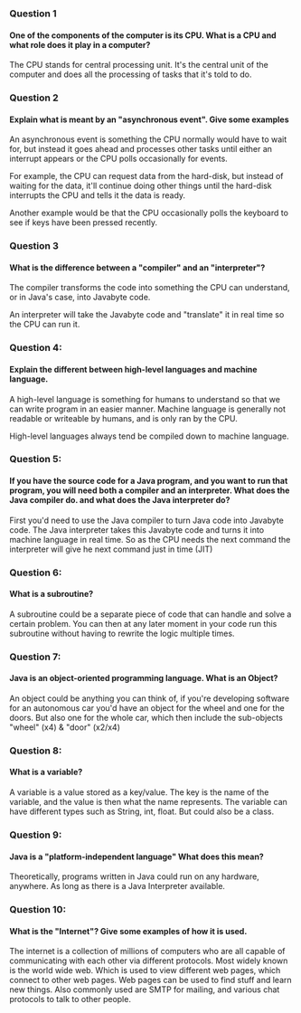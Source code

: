 ### Question 1
#### One of the components of the computer is its CPU. What is a CPU and what role does it play in a computer?
The CPU stands for central processing unit. It's the central unit of the computer and does all the processing of tasks that it's told to do.


### Question 2
#### Explain what is meant by an "asynchronous event". Give some examples
An asynchronous event is something the CPU normally would have to wait for, but instead it goes ahead and processes other tasks
until either an interrupt appears or the CPU polls occasionally for events.

For example, the CPU can request data from the hard-disk, but instead of waiting for the data, it'll continue doing other things until
the hard-disk interrupts the CPU and tells it the data is ready.

Another example would be that the CPU occasionally polls the keyboard to see if keys have been pressed recently.


### Question 3
#### What is the difference between a "compiler" and an "interpreter"?
The compiler transforms the code into something the CPU can understand, or in Java's case, into Javabyte code.

An interpreter will take the Javabyte code and "translate" it in real time so the CPU can run it.


### Question 4:
#### Explain the different between high-level languages and machine language.
A high-level language is something for humans to understand so that we can write program in an easier manner.
Machine language is generally not readable or writeable by humans, and is only ran by the CPU. 

High-level languages always tend be compiled down to machine language.


### Question 5:
#### If you have the source code for a Java program, and you want to run that program, you will need both a compiler and an interpreter. What does the Java compiler do. and what does the Java interpreter do?
First you'd need to use the Java compiler to turn Java code into Javabyte code.
The Java interpreter takes this Javabyte code and turns it into machine language in real time. So as the CPU needs the next command
the interpreter will give he next command just in time (JIT)


### Question 6:
#### What is a subroutine?
A subroutine could be a separate piece of code that can handle and solve a certain problem. You can then at any later moment
in your code run this subroutine without having to rewrite the logic multiple times.

### Question 7:
#### Java is an object-oriented programming language. What is an Object?
An object could be anything you can think of, if you're developing software for an autonomous car you'd have an object for the wheel
and one for the doors. But also one for the whole car, which then include the sub-objects "wheel" (x4) & "door" (x2/x4)

### Question 8:
#### What is a variable?
A variable is a value stored as a key/value. The key is the name of the variable, and the value is then what the name represents.
The variable can have different types such as String, int, float. But could also be a class. 

### Question 9:
#### Java is a "platform-independent language" What does this mean?
Theoretically, programs written in Java could run on any hardware, anywhere. As long as there is a Java Interpreter available.

### Question 10:
#### What is the "Internet"? Give some examples of how it is used.
The internet is a collection of millions of computers who are all capable of communicating with each other via different protocols.
Most widely known is the world wide web. Which is used to view different web pages, which connect to other web pages. Web pages can be used to find stuff and learn new things.
Also commonly used are SMTP for mailing, and various chat protocols to talk to other people.